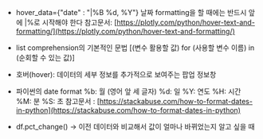 - hover_data={"date" : "|%B %d, %Y"}
날짜 formatting을 할 때에는 반드시 앞에 |%로 시작해야 한다
참고문서: [https://plotly.com/python/hover-text-and-formatting/](https://plotly.com/python/hover-text-and-formatting/)

- list comprehension의 기본적인 문법
[(변수 활용할 값) for (사용할 변수 이름) in (순회할 수 있는 값)]

- 호버(hover): 데이터의 세부 정보를 추가적으로 보여주는 팝업 정보창
- 파이썬의 date format
%b: 월 (영어 앞 세 글자)
%d: 일
%Y: 연도
%H: 시간
%M: 분
%S: 초
참고문서 : [https://stackabuse.com/how-to-format-dates-in-python](https://stackabuse.com/how-to-format-dates-in-python)

- df.pct_change() → 이전 데이터와 비교해서 값이 얼마나 바뀌었는지 알고 싶을 때
